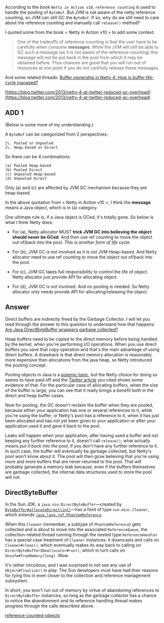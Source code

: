 According to the book `Netty in Action v10`, `reference counting` is used to handle the pooling of `ByteBuf`. But JVM is not aware of the netty reference counting, so JVM can still GC the `ByteBuf`. If so, why do we still need to care about the reference counting and manually call `release()` method?

I quoted some from the book < Netty in Action v10 > to add some context.

> One of the tradeoffs of reference-counting is that the user have to be carefully when consume **messages**. While the JVM will still be able to GC such a message (as it is not aware of the reference-counting) this message will not be put back in the pool from which it may be obtained before. Thus chances are good that you will run out of resources at one point if you do not carefully release these messages.

And some related threads: [Buffer ownership in Netty 4: How is buffer life-cycle managed?](https://stackoverflow.com/questions/15781276/buffer-ownership-in-netty-4-how-is-buffer-life-cycle-managed)

[https://blog.twitter.com/2013/netty-4-at-twitter-reduced-gc-overhead](https://blog.twitter.com/2013/netty-4-at-twitter-reduced-gc-overhead)

## ADD 1

(Below is some more of my understanding.)

A `ByteBuf` can be categorized from 2 perspectives:

```
1\. Pooled or Unpooled
2\. Heap-based or Direct

```

So there can be 4 combinations:

```
(a) Pooled Heap-based
(b) Pooled Direct
(c) Unpooled Heap-based
(d) Unpooled Direct

```

Only (a) and (c) are affected by JVM GC mechanism because they are heap-based.

In the above quotation from < Netty in Action v10 >, I think the **message** means a Java object, which is in (a) category.

One ultimate rule is, if a Java object is GCed, it's totally gone. So below is what I think Netty does:

*   For (a), Netty allocator MUST **trick JVM GC into believing the object should never be GCed**. And then use ref counting to move the object out of/back into the pool. _This is another form of life cycle_.

*   For (b), JVM GC is not involved as it is not JVM Heap-based. And Netty allocator need to use ref counting to move the object out of/back into the pool.

*   For (c), JVM GC takes full responsibility to control the life of object. Netty allocator just provide API for allocating object.

*   For (d), JVM GC is not involved. And no pooling is needed. So Netty allocator only needs provide API for allocating/releasing the object.




## Answer
Direct buffers are indirectly freed by the Garbage Collector. I will let you read through the answer to this question to understand how that happens: [Are Java DirectByteBuffer wrappers garbage collected?](https://stackoverflow.com/questions/6697709/are-java-directbytebuffer-wrappers-garbage-collected)

Heap buffers need to be copied to the direct memory before being handled by the kernel, when you're performing I/O operations. When you use direct buffers you save that copy operation and that's the main advantage of using direct buffers. A drawback is that direct memory allocation is reasonably more expensive then allocations from the java heap, so Netty introduced the pooling concept.

Pooling objects in Java is a [polemic topic](http://en.wikipedia.org/wiki/Object_pool_pattern#Criticism), but the Netty choice for doing so seems to have paid off and the [Twitter article](https://blog.twitter.com/2013/netty-4-at-twitter-reduced-gc-overhead) you cited shows some evidence of that. For the particular case of allocating buffers, when the size of the buffer is large, you can see that it really brings a benefit both in the direct and heap buffer cases.

Now for pooling, the GC doesn't reclaim the buffer when they are pooled, because either your application has one or several references to it, while you're using the buffer; or Netty's pool has a reference to it, when it has just been allocated and has not yet been given to your application or after your application used it and gave it back to the pool.

Leaks will happen when your application, after having used a buffer and not keeping any further reference to it, doesn't call `release()`, what actually means _put it back into the pool_, if you don't have any further reference to it. In such case, the buffer will eventually be garbage collected, but Netty's pool won't know about it. The pool will then grow believing that you're using more and more buffers that are never returned to the pool. That will probably generate a memory leak because, even if the buffers themselves are garbage collected, the internal data structures used to store the pool will not.


## DirectByteBuffer
In the Sun JDK, a `java.nio.DirectByteBuffer`—created by [`ByteBuffer#allocateDirect(int)`](http://download.oracle.com/javase/6/docs/api/java/nio/ByteBuffer.html#allocateDirect%28int%29)—has a field of type `sun.misc.Cleaner`, which extends [`java.lang.ref.PhantomReference`](http://download.oracle.com/javase/6/docs/api/java/lang/ref/PhantomReference.html).

When this `Cleaner` (remember, a subtype of `PhantomReference`) gets collected and is about to move into the associated `ReferenceQueue`, the collection-related thread running through the nested type `ReferenceHandler` has a special case treatment of `Cleaner` instances: it downcasts and calls on `Cleaner#clean()`, which eventually makes its way back to calling on `DirectByteBuffer$Deallocator#run()`, which in turn calls on `Unsafe#freeMemory(long)`. Wow.

It's rather circuitous, and I was surprised to not see any use of `Object#finalize()` in play. The Sun developers must have had their reasons for tying this in even closer to the collection and reference management subsystem.

In short, you won't run out of memory by virtue of abandoning references to `DirectByteBuffer` instances, so long as the garbage collector has a chance to notice the abandonment and its reference handling thread makes progress through the calls described above.

[reference-counted-objects]([https://netty.io/wiki/reference-counted-objects.html](https://netty.io/wiki/reference-counted-objects.html))